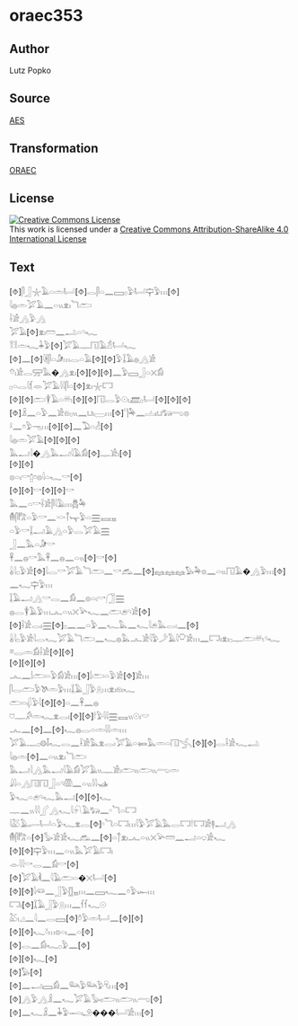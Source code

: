 # oraec353

## Author

Lutz Popko

## Source

[AES](https://github.com/simondschweitzer/aes)

## Transformation

[ORAEC](https://oraec.github.io/)

## License

<a rel="license" href="http://creativecommons.org/licenses/by-sa/4.0/"><img alt="Creative Commons License" style="border-width:0" src="https://i.creativecommons.org/l/by-sa/4.0/88x31.png" /></a><br />This work is licensed under a <a rel="license" href="http://creativecommons.org/licenses/by-sa/4.0/">Creative Commons Attribution-ShareAlike 4.0 International License</a>

## Text

[⯑]𓋴𓃀𓇼𓄿𓏏𓏛𓂡[⯑]𓂋𓋴𓏏𓈖𓈙𓊪𓅱𓂡𓊡𓅱𓏥[⯑]<br>
𓇋𓐍𓏛𓅯𓄿𓈖𓏏𓏭𓁷𓏤𓆓𓂧<br>
𓌢𓀀𓂻𓅱𓂻<br>
𓅯𓄿[⯑]𓁷𓏤𓏠𓈖𓂢𓏏𓄹𓆑<br>
𓎝𓎛𓏛𓆑𓇓𓅱[⯑]𓅯𓄿𓊃𓉔𓄿𓁣𓂡𓆑<br>
[⯑]𓈖[⯑]𓇋𓇩𓋴𓏏𓀏𓏥𓂋𓏏𓄿[⯑][⯑]𓅱𓆼𓄿𓐍𓂻𓀀<br>
𓄣𓏤𓀀𓂋𓈝𓅓�𓂻𓁷𓏤[⯑][⯑][⯑]𓈖𓅱𓈙𓃀𓏏𓏴𓀁<br>
𓊪𓏏𓂋𓇋𓆴𓁺𓅯𓄿𓇋𓇋𓋴𓏏[⯑]𓁷𓏤𓇼𓉐<br>
[⯑][⯑]𓂧𓇉𓄿𓏏𓄦[⯑][⯑]𓉔𓂋𓅱𓇳𓏤𓊏𓊪𓂡[⯑][⯑][⯑]<br>
[⯑]𓏎𓈖𓏏𓅱𓈖𓀀𓁶𓊪𓏭𓈖𓂓𓏤𓈀𓏥[⯑]𓊹𓅆𓈖𓐟𓏤𓂓𓃒𓂸𓊖<br>
𓍲𓈖𓏌𓅱𓁸𓏥[⯑][⯑]𓈖𓅐𓏏𓁐[⯑]<br>
𓇋𓐍𓏛𓅯𓄿[⯑][⯑][⯑]<br>
𓅓𓂝𓇋�𓂻𓅓𓂝𓇋𓄿𓀁[⯑]𓊃𓀀𓏤[⯑]<br>
[⯑][⯑]<br>
𓊖𓏏𓏤𓎡𓉺𓏌𓊖𓇋𓏏𓆑𓎡[⯑]<br>
[⯑][⯑]𓎡[⯑][⯑]𓎡<br>
𓅓𓈖𓏏𓎡𓌢𓀀𓋴𓇋𓄿𓏥𓆣𓅆<br>
𓄟𓋴𓀗𓏏𓅱𓎡𓈖𓎙𓋾𓊾𓅱𓏏𓈗𓈘𓈇<br>
𓏏𓅱𓎡𓆼𓂝𓄿𓂻𓏏𓅱𓂋𓅯𓄿𓈗<br>
𓃀𓈖𓅓𓏏𓀏𓎡<br>
𓋹𓈖𓐍𓎡𓅓𓋹𓈖𓐍𓈖𓏏𓏭[⯑]𓎡[⯑]<br>
𓏇𓇋𓊪𓅱𓀀[⯑]𓇋𓂋𓎡𓅯𓄿𓆓𓂧𓈖𓎡𓃹𓈖[⯑]𓈐𓈐𓈐𓅃𓅆𓊖𓈖𓏏𓏭𓉔𓄿�𓂻𓅱𓏥[⯑]𓈖𓆑𓊡𓅱𓏥<br>
𓆼𓄿𓂝𓂻𓎡𓂋𓈖𓀁𓈖𓊖𓏏𓏤𓎡𓃂𓈗<br>
𓐍𓂋𓇉𓄿𓅱𓏥𓂜𓏏𓏭𓏴𓅪𓆑𓈖𓂧𓂉𓄹𓀀[⯑]<br>
[⯑]𓌢𓀀𓂋𓏤𓈗[⯑]𓊪𓈖𓈖𓏏𓅱𓈖𓆑𓅓𓈖𓆑𓇋𓂉𓅓𓂋𓏤𓈖[⯑]<br>
𓏇𓇋𓊪𓅱𓀀𓇋𓂋𓆑𓅯𓄿𓆓𓂧𓈖𓆑𓐍𓅓𓂜𓀀𓇋𓅱𓌳𓄿𓇋𓎶𓀀𓏥𓈖𓉐𓏤𓁷𓏤𓊪𓊃𓂧𓄦𓄹𓆑<br>
𓎼𓂋𓏛𓀁𓌢𓀀[⯑][⯑]<br>
[⯑][⯑][⯑]<br>
𓂜𓈖𓌃𓂧𓏏𓅱𓀁𓀀𓏥[⯑]𓌃𓂧𓏏𓅱𓀀[⯑]𓀀𓏥<br>
𓋴𓂋𓂧𓅱𓌗𓏛𓅱𓏥𓆼𓄿𓃀𓅱𓇶𓏥𓁷𓏤𓁶𓏤𓆑<br>
𓂧𓏏𓏤𓆄𓅱𓇋[⯑][⯑]𓏏𓈖𓋹𓈖𓐍<br>
𓈞𓊃𓀔𓏛𓆑𓁷𓂋𓏤[⯑][⯑]𓎗𓅱𓇋𓇋𓈗𓈘𓏭𓇳𓏤𓎟<br>
𓂜𓈖[⯑]𓈖[⯑]𓆑𓐍𓂋𓏏𓏛𓇋𓇋𓏛𓏥<br>
𓅯𓄿𓊃𓊪𓊗𓄤𓆑𓂋𓈖𓌢𓀀𓅓𓁷𓂋𓏤𓅯𓄿𓏏𓍃𓅓𓏛𓏏𓉔𓂿[⯑][⯑]𓂋𓌢𓀀𓆑𓂢<br>
𓇋𓐍𓏛[⯑]𓈖𓏏𓏭𓁷𓏤𓆓𓂧<br>
𓅓𓂝𓇋𓂻𓅓𓂝𓇋𓄿𓀁𓅯𓄿𓏭𓊃𓀀𓏤𓂧𓏭𓂧𓏭𓂺𓏛<br>
𓇍𓇋𓏏𓂻𓉔𓉔𓃀𓏏𓄹𓏃𓈖𓏏𓏭𓇋𓇋𓊛<br>
𓅱𓆑𓏏𓂉𓄹𓆑𓅓𓂝[⯑][⯑]𓆑<br>
𓊃𓈖𓏭𓇋𓇋𓂾𓂻𓆑𓇋𓍯𓄿𓃒𓈖𓎆𓆓𓏏𓉐<br>
𓇋𓅷𓄿𓂷𓂡𓏏𓅱𓆑𓁷𓂋[⯑]𓎆𓆓𓏏𓉐𓏥𓇋𓅱𓅯𓄿𓅓𓂋𓉐𓎗𓉐𓀀𓊢𓂝𓂻<br>
𓄟𓋴𓀗𓏏[⯑]𓅭𓀀𓀀𓆑𓃹𓈖[⯑]𓏏𓐩𓁷𓏤𓂜𓏏𓏭𓏴𓅪𓏠𓈖𓂝𓏏𓂑𓀀𓆑<br>
[⯑][⯑]𓊡𓅱𓏥𓈖𓏏𓏭𓅓𓅯𓄿𓉐𓏤<br>
𓁹𓇋𓇋𓎡𓂋𓈖𓀁𓎡[⯑]<br>
[⯑]𓅯𓄿𓌞𓈖𓇋𓄿𓂧𓏏�𓏴𓂡[⯑]<br>
[⯑][⯑]𓇋𓆛𓈖𓃀𓅱𓊅𓈇𓏥𓈖𓈙𓆑𓈖𓏌𓅱𓆱𓏥<br>
𓉐𓏤[⯑]𓆼𓄿𓃀𓅱𓇶𓏥𓈖𓆳𓆳𓆑𓇳<br>
𓅷𓏤𓈎𓈖𓇋𓈖𓂋𓈙[⯑]𓏊𓅱𓏛𓂡𓈖[⯑][⯑]<br>
[⯑][⯑]𓆑𓍱𓏥𓊖𓏏𓏤𓈖𓏏[⯑]<br>
[⯑]𓂋𓈖𓀁𓆑𓊪𓅱𓈖[⯑]<br>
[⯑][⯑]𓆑[⯑]<br>
[⯑]𓅃[⯑]<br>
[⯑]𓈖𓂝𓈙𓀁𓈖𓃛𓅱𓃛𓅱𓄛𓏥[⯑]<br>
[⯑]𓂻𓅱𓂻𓏎𓈖𓆑𓅯𓄿𓅭𓏤𓂧𓏭𓂧𓏭𓂺[⯑]<br>
[⯑]𓈖𓆑𓏎𓈖𓇓𓅱𓋭𓏏𓏤𓄂���𓂡𓀀𓏥[⯑]<br>

